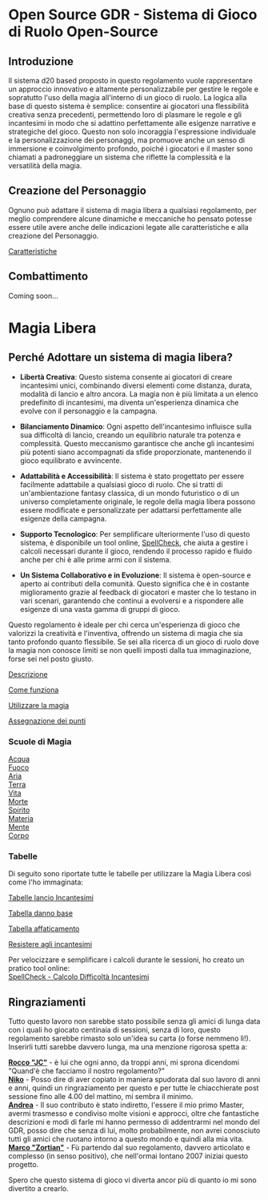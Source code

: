 # Open Source GDR - Sistema di Gioco di Ruolo Open-Source

## Introduzione
Il sistema d20 based proposto in questo regolamento vuole rappresentare un approccio innovativo e altamente personalizzabile per gestire le regole e sopratutto l'uso della magia all'interno di un gioco di ruolo. La logica alla base di questo sistema è semplice: consentire ai giocatori una flessibilità creativa senza precedenti, permettendo loro di plasmare le regole e gli incantesimi in modo che si adattino perfettamente alle esigenze narrative e strategiche del gioco. Questo non solo incoraggia l'espressione individuale e la personalizzazione dei personaggi, ma promuove anche un senso di immersione e coinvolgimento profondo, poiché i giocatori e il master sono chiamati a padroneggiare un sistema che riflette la complessità e la versatilità della magia.

## Creazione del Personaggio
Ognuno può adattare il sistema di magia libera a qualsiasi regolamento, per meglio comprendere alcune dinamiche e meccaniche ho pensato potesse essere utile avere anche delle indicazioni legate alle caratteristiche e alla creazione del Personaggio.

[Caratteristiche](https://github.com/CrypticSentinel/Open-Source-GDR/blob/main/Creazione%20PG/01%20-%20Caratteristiche.md)

## Combattimento
Coming soon...

# Magia Libera

## Perché Adottare un sistema di magia libera?

- **Libertà Creativa**: Questo sistema consente ai giocatori di creare incantesimi unici, combinando diversi elementi come distanza, durata, modalità di lancio e altro ancora. La magia non è più limitata a un elenco predefinito di incantesimi, ma diventa un'esperienza dinamica che evolve con il personaggio e la campagna.

- **Bilanciamento Dinamico**: Ogni aspetto dell'incantesimo influisce sulla sua difficoltà di lancio, creando un equilibrio naturale tra potenza e complessità. Questo meccanismo garantisce che anche gli incantesimi più potenti siano accompagnati da sfide proporzionate, mantenendo il gioco equilibrato e avvincente.

- **Adattabilità e Accessibilità**: Il sistema è stato progettato per essere facilmente adattabile a qualsiasi gioco di ruolo. Che si tratti di un'ambientazione fantasy classica, di un mondo futuristico o di un universo completamente originale, le regole della magia libera possono essere modificate e personalizzate per adattarsi perfettamente alle esigenze della campagna.

- **Supporto Tecnologico**: Per semplificare ulteriormente l'uso di questo sistema, è disponibile un tool online, [SpellCheck](https://crypticsentinel.github.io/Open-Source-GDR/Magia%20Libera/SpellCheck/), che aiuta a gestire i calcoli necessari durante il gioco, rendendo il processo rapido e fluido anche per chi è alle prime armi con il sistema.

- **Un Sistema Collaborativo e in Evoluzione**: Il sistema è open-source e aperto ai contributi della comunità. Questo significa che è in costante miglioramento grazie al feedback di giocatori e master che lo testano in vari scenari, garantendo che continui a evolversi e a rispondere alle esigenze di una vasta gamma di gruppi di gioco.

Questo regolamento è ideale per chi cerca un'esperienza di gioco che valorizzi la creatività e l'inventiva, offrendo un sistema di magia che sia tanto profondo quanto flessibile. Se sei alla ricerca di un gioco di ruolo dove la magia non conosce limiti se non quelli imposti dalla tua immaginazione, forse sei nel posto giusto.

[Descrizione](https://github.com/CrypticSentinel/Open-Source-GDR/blob/main/Magia%20Libera/00%20-%20Descrizione%20Magia%20Libera.md)

[Come funziona](https://github.com/CrypticSentinel/Open-Source-GDR/blob/main/Magia%20Libera/00%20-%20Descrizione%20Magia%20Libera.md#come-funziona-la-magia)

[Utilizzare la magia](https://github.com/CrypticSentinel/Open-Source-GDR/blob/main/Magia%20Libera/00%20-%20Descrizione%20Magia%20Libera.md#utilizzare-la-magia)

[Assegnazione dei punti](https://github.com/CrypticSentinel/Open-Source-GDR/blob/main/Magia%20Libera/11%20-%20Assegnazione%20dei%20punti.md)

### Scuole di Magia
[Acqua](https://github.com/CrypticSentinel/Open-Source-GDR/blob/main/Magia%20Libera/01%20-%20Acqua.md)  
[Fuoco](https://github.com/CrypticSentinel/Open-Source-GDR/blob/main/Magia%20Libera/02%20-%20Fuoco.md)  
[Aria](https://github.com/CrypticSentinel/Open-Source-GDR/blob/main/Magia%20Libera/03%20-%20Aria.md)  
[Terra](https://github.com/CrypticSentinel/Open-Source-GDR/blob/main/Magia%20Libera/04%20-%20Terra.md)  
[Vita](https://github.com/CrypticSentinel/Open-Source-GDR/blob/main/Magia%20Libera/05%20-%20Vita.md)  
[Morte](https://github.com/CrypticSentinel/Open-Source-GDR/blob/main/Magia%20Libera/06%20-%20Morte.md)  
[Spirito](https://github.com/CrypticSentinel/Open-Source-GDR/blob/main/Magia%20Libera/07%20-%20Spirito.md)  
[Materia](https://github.com/CrypticSentinel/Open-Source-GDR/blob/main/Magia%20Libera/08%20-%20Materia.md)  
[Mente](https://github.com/CrypticSentinel/Open-Source-GDR/blob/main/Magia%20Libera/09%20-%20Mente.md)  
[Corpo](https://github.com/CrypticSentinel/Open-Source-GDR/blob/main/Magia%20Libera/10%20-%20Corpo.md)  

### Tabelle
Di seguito sono riportate tutte le tabelle per utilizzare la Magia Libera così come l'ho immaginata:

[Tabelle lancio Incantesimi](https://github.com/CrypticSentinel/Open-Source-GDR/blob/main/Magia%20Libera/12%20-%20Tabelle%20lancio%20incantesimi.md)

[Tabella danno base](https://github.com/CrypticSentinel/Open-Source-GDR/blob/main/Magia%20Libera/13%20-%20Tabella%20danni.md)

[Tabella affaticamento](https://github.com/CrypticSentinel/Open-Source-GDR/blob/main/Magia%20Libera/14%20-%20Tabella%20affaticamento.md)

[Resistere agli incantesimi](https://github.com/CrypticSentinel/Open-Source-GDR/blob/main/Magia%20Libera/15%20-%20Resistenza%20agli%20incantesimi.md)

Per velocizzare e semplificare i calcoli durante le sessioni, ho creato un pratico tool online:  
[SpellCheck - Calcolo Difficoltà Incantesimi](https://crypticsentinel.github.io/Open-Source-GDR/Magia%20Libera/SpellCheck/)

## Ringraziamenti
Tutto questo lavoro non sarebbe stato possibile senza gli amici di lunga data con i quali ho giocato centinaia di sessioni, senza di loro, questo regolamento sarebbe rimasto solo un'idea su carta (o forse nemmeno lì!). Inserirli tutti sarebbe davvero lunga, ma una menzione rigorosa spetta a:

**[Rocco "JC"](https://it-it.facebook.com/rocco.ierino.14)** - è lui che ogni anno, da troppi anni, mi sprona dicendomi "Quand'è che facciamo il nostro regolamento?"  
**[Niko](https://m.facebook.com/nicola.valmorbida/)** - Posso dire di aver copiato in maniera spudorata dal suo lavoro di anni e anni, quindi un ringraziamento per questo e per tutte le chiacchierate post sessione fino alle 4.00 del mattino, mi sembra il minimo.  
**[Andrea](https://twitter.com/fottemberg)** - Il suo contributo è stato indiretto, l'essere il mio primo Master, avermi trasmesso e condiviso molte visioni e approcci, oltre che fantastiche descrizioni e modi di farle mi hanno permesso di addentrarmi nel mondo del GDR, posso dire che senza di lui, molto probabilmente, non avrei conosciuto tutti gli amici che ruotano intorno a questo mondo e quindi alla mia vita.
**[Marco "Zortian"](https://m.facebook.com/zortian.marcop/?locale=it_IT)** - Fù partendo dal suo regolamento, davvero articolato e complesso (in senso positivo), che nell'ormai lontano 2007 iniziai questo progetto.  

Spero che questo sistema di gioco vi diverta ancor più di quanto io mi sono divertito a crearlo.
